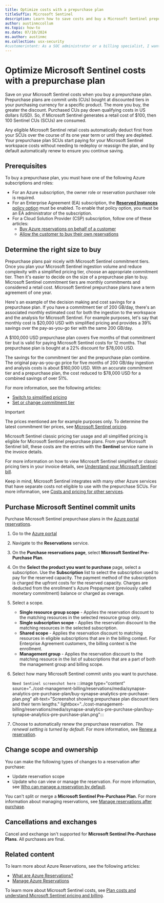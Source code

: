 ```yaml
---
title: Optimize costs with a prepurchase plan
titleSuffix: Microsoft Sentinel
description: Learn how to save costs and buy a Microsoft Sentinel prepurchase plan
author: austinmccollum
ms.topic: how-to
ms.date: 07/10/2024
ms.author: austinmc
ms.collection: usx-security
#customerintent: As a SOC administrator or a billing specialist, I want to know how to buy a prepurchase plan and whether commit units will benefit us financially.
---
```


# Optimize Microsoft Sentinel costs with a prepurchase plan

Save on your Microsoft Sentinel costs when you buy a prepurchase plan. Prepurchase plans are commit units (CUs) bought at discounted tiers in your purchasing currency for a specific product. The more you buy, the greater the discount. Purchased CUs pay down qualifying costs in US dollars (USD). So, if Microsoft Sentinel generates a retail cost of $100, then 100 Sentinel CUs (SCUs) are consumed. 

Any eligible Microsoft Sentinel retail costs automatically deduct first from your SCUs over the course of its one year term or until they are depleted. Your prepurchase plan SCUs start paying for your Microsoft Sentinel workspace costs without needing to redeploy or reassign the plan, and by default automatically renew to ensure you continue saving.

## Prerequisites

To buy a prepurchase plan, you must have one of the following Azure subscriptions and roles:
- For an Azure subscription, the owner role or reservation purchaser role is required.
- For an Enterprise Agreement (EA) subscription, the [**Reserved Instances** policy option](../cost-management-billing/manage/direct-ea-administration.md#view-and-manage-enrollment-policies) must be enabled. To enable that policy option, you must be an EA administrator of the subscription.
- For a Cloud Solution Provider (CSP) subscription, follow one of these articles:
   - [Buy Azure reservations on behalf of a customer](/partner-center/customers/azure-reservations-buying)
   - [Allow the customer to buy their own reservations](/partner-center/customers/give-customers-permission)

## Determine the right size to buy

Prepurchase plans pair nicely with Microsoft Sentinel commitment tiers. Once you plan your Microsoft Sentinel ingestion volume and reduce complexity with a simplified pricing tier, choose an appropriate commitment tier. Then it's easier to decide on the size of a prepurchase plan to buy. Microsoft Sentinel commitment tiers are monthly commitments and considered a retail cost. Microsoft Sentinel prepurchase plans have a term agreement of one year.

Here's an example of the decision making and cost savings for a prepurchase plan. If you have a commitment tier of 200 GB/day, there's an associated monthly estimated cost for both the ingestion to the workspace and the analysis for Microsoft Sentinel. For example purposes, let's say that monthly cost is $20,000 USD with simplified pricing and provides a 39% savings over the pay-as-you-go tier with the same 200 GB/day.

A $100,000 USD prepurchase plan covers five months of that commitment tier but is valid for paying Microsoft Sentinel costs for 12 months. That prepurchase plan is bought at a 22% discount for $78,000 USD. 

The savings for the commitment tier and the prepurchase plan combine. The original pay-as-you-go price for five months of 200 GB/day ingestion and analysis costs is about $160,000 USD. With an accurate commitment tier and a prepurchase plan, the cost reduced to $78,000 USD for a combined savings of over 51%.

For more information, see the following articles:
- [Switch to simplified pricing](enroll-simplified-pricing-tier.md)
- [Set or change commitment tier](billing-reduce-costs.md#set-or-change-pricing-tier)

>[!IMPORTANT]
> The prices mentioned are for example purposes only. To determine the latest commitment tier prices, see [Microsoft Sentinel pricing](https://azure.microsoft.com/pricing/details/microsoft-sentinel/).

Microsoft Sentinel classic pricing tier usage and all simplified pricing is eligible for Microsoft Sentinel prepurchase plans. From your Microsoft Sentinel bill, these costs are the entries with the **Sentinel** service name in the invoice details. 

For more information on how to view Microsoft Sentinel simplified or classic pricing tiers in your invoice details, see [Understand your Microsoft Sentinel bill](billing.md#understand-your-microsoft-sentinel-bill).

Keep in mind, Microsoft Sentinel integrates with many other Azure services that have separate costs not eligible to use with the prepurchase SCUs. For more information, see [Costs and pricing for other services](billing.md#costs-and-pricing-for-other-services).

## Purchase Microsoft Sentinel commit units

Purchase Microsoft Sentinel prepurchase plans in the [Azure portal reservations](https://portal.azure.com/#view/Microsoft_Azure_Reservations/ReservationsBrowseBlade/productType/Reservations). 

1. Go to the [Azure portal](https://portal.azure.com)
1. Navigate to the **Reservations** service.
1. On the **Purchase reservations page**, select **Microsoft Sentinel Pre-Purchase Plan**.
1. On the **Select the product you want to purchase** page, select a subscription. Use the **Subscription** list to select the subscription used to pay for the reserved capacity. The payment method of the subscription is charged the upfront costs for the reserved capacity. Charges are deducted from the enrollment's Azure Prepayment (previously called monetary commitment) balance or charged as overage.
1. Select a scope.
   - **Single resource group scope** - Applies the reservation discount to the matching resources in the selected resource group only.
   - **Single subscription scope** - Applies the reservation discount to the matching resources in the selected subscription.
   - **Shared scope** - Applies the reservation discount to matching resources in eligible subscriptions that are in the billing context. For Enterprise Agreement customers, the billing context is the enrollment.
   - **Management group** - Applies the reservation discount to the matching resource in the list of subscriptions that are a part of both the management group and billing scope.
1. Select how many Microsoft Sentinel commit units you want to purchase.

   `Need Sentinel screenshot here`
   :::image type="content" source="../cost-management-billing/reservations/media/synapse-analytics-pre-purchase-plan/buy-synapse-analytics-pre-purchase-plan.png" alt-text="Screenshot showing prepurchase plan discount tiers and their term lengths." lightbox="../cost-management-billing/reservations/media/synapse-analytics-pre-purchase-plan/buy-synapse-analytics-pre-purchase-plan.png":::

1. Choose to automatically renew the prepurchase reservation. *The renewal setting is turned by default*. For more information, see [Renew a reservation](../cost-management-billing/reservations/reservation-renew.md).

## Change scope and ownership

You can make the following types of changes to a reservation after purchase:

- Update reservation scope
- Update who can view or manage the reservation. For more information, see [Who can manage a reservation by default](../cost-management-billing/reservations/manage-reserved-vm-instance.md#who-can-manage-a-reservation-by-default).

You can't split or merge a **Microsoft Sentinel Pre-Purchase Plan**. For more information about managing reservations, see [Manage reservations after purchase](../cost-management-billing/reservations/manage-reserved-vm-instance.md).

## Cancellations and exchanges

Cancel and exchange isn't supported for **Microsoft Sentinel Pre-Purchase Plans**. All purchases are final.

## Related content

To learn more about Azure Reservations, see the following articles:
- [What are Azure Reservations?](../cost-management-billing/reservations/save-compute-costs-reservations.md)
- [Manage Azure Reservations](../cost-management-billing/reservations/manage-reserved-vm-instance.md)

To learn more about Microsoft Sentinel costs, see [Plan costs and understand Microsoft Sentinel pricing and billing](billing.md).
